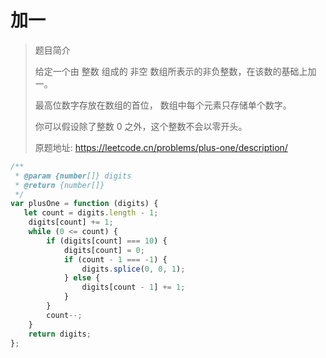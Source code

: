 # 加一

> 题目简介  
> 
> 给定一个由 整数 组成的 非空 数组所表示的非负整数，在该数的基础上加一。
>
> 最高位数字存放在数组的首位， 数组中每个元素只存储单个数字。
>
> 你可以假设除了整数 0 之外，这个整数不会以零开头。
>
> 原题地址: https://leetcode.cn/problems/plus-one/description/

```javascript
/**
 * @param {number[]} digits
 * @return {number[]}
 */
var plusOne = function (digits) {
   let count = digits.length - 1;
    digits[count] += 1;
    while (0 <= count) {
        if (digits[count] === 10) {
            digits[count] = 0;
            if (count - 1 === -1) {
                digits.splice(0, 0, 1);
            } else {
                digits[count - 1] += 1;
            }
        }
        count--;
    }
    return digits;
};
```